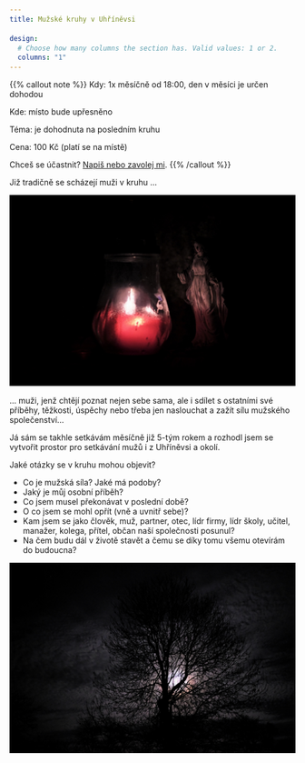 ```yaml
---
title: Mužské kruhy v Uhříněvsi

design:
  # Choose how many columns the section has. Valid values: 1 or 2.
  columns: "1"
---
```


{{% callout note %}}
Kdy: 1x měsíčně od 18:00, den v měsíci je určen dohodou

Kde: místo bude upřesněno

Téma: je dohodnuta na posledním kruhu

Cena: 100 Kč (platí se na místě)

Chceš se účastnit? [Napiš nebo zavolej mi](/#contact).
{{% /callout %}}

Již tradičně se scházejí muži v kruhu ...

![](img.jpg)

... muži, jenž chtějí poznat nejen sebe sama, ale i sdílet s ostatními své příběhy, těžkosti, úspěchy nebo třeba jen naslouchat a zažít sílu mužského společenství… 

Já sám se takhle setkávám měsíčně již 5-tým rokem a rozhodl jsem se vytvořit prostor pro setkávání mužů i z Uhříněvsi a okolí.

Jaké otázky se v kruhu mohou objevit?

* Co je mužská síla? Jaké má podoby?
* Jaký je můj osobní příběh?
* Co jsem musel překonávat v poslední době?
* O co jsem se mohl opřít (vně a uvnitř sebe)?
* Kam jsem se jako člověk, muž, partner, otec, lídr firmy, lídr školy, učitel, manažer, kolega, přítel, občan naší společnosti posunul?
* Na čem budu dál v životě stavět a čemu se díky tomu všemu otevírám do budoucna?

![](DSCF8461.jpg)